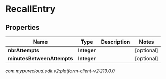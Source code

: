 # RecallEntry


## Properties

| Name | Type | Description | Notes |
| ------------ | ------------- | ------------- | ------------- |
| **nbrAttempts** | **Integer** |  |  [optional] |
| **minutesBetweenAttempts** | **Integer** |  |  [optional] |




_com.mypurecloud.sdk.v2:platform-client-v2:219.0.0_
